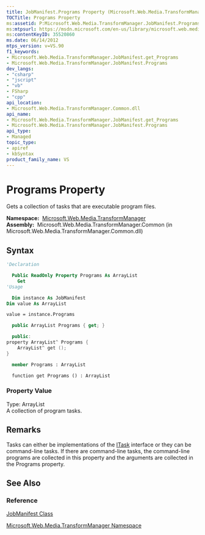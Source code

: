 ```yaml
---
title: JobManifest.Programs Property (Microsoft.Web.Media.TransformManager)
TOCTitle: Programs Property
ms:assetid: P:Microsoft.Web.Media.TransformManager.JobManifest.Programs
ms:mtpsurl: https://msdn.microsoft.com/en-us/library/microsoft.web.media.transformmanager.jobmanifest.programs(v=VS.90)
ms:contentKeyID: 35520860
ms.date: 06/14/2012
mtps_version: v=VS.90
f1_keywords:
- Microsoft.Web.Media.TransformManager.JobManifest.get_Programs
- Microsoft.Web.Media.TransformManager.JobManifest.Programs
dev_langs:
- "csharp"
- "jscript"
- "vb"
- FSharp
- "cpp"
api_location:
- Microsoft.Web.Media.TransformManager.Common.dll
api_name:
- Microsoft.Web.Media.TransformManager.JobManifest.get_Programs
- Microsoft.Web.Media.TransformManager.JobManifest.Programs
api_type:
- Managed
topic_type:
- apiref
- kbSyntax
product_family_name: VS
---
```


# Programs Property

Gets a collection of tasks that are executable program files.

**Namespace:**  [Microsoft.Web.Media.TransformManager](microsoft-web-media-transformmanager-namespace.md)  
**Assembly:**  Microsoft.Web.Media.TransformManager.Common (in Microsoft.Web.Media.TransformManager.Common.dll)

## Syntax

```vb
'Declaration

  Public ReadOnly Property Programs As ArrayList
    Get
'Usage

  Dim instance As JobManifest
Dim value As ArrayList

value = instance.Programs
```

```csharp
  public ArrayList Programs { get; }
```

```cpp
  public:
property ArrayList^ Programs {
    ArrayList^ get ();
}
```

``` fsharp
  member Programs : ArrayList
```

```jscript
  function get Programs () : ArrayList
```

### Property Value

Type: ArrayList  
A collection of program tasks.  

## Remarks

Tasks can either be implementations of the [ITask](itask-interface-microsoft-web-media-transformmanager.md) interface or they can be command-line tasks. If there are command-line tasks, the command-line programs are collected in this property and the arguments are collected in the Programs property.

## See Also

### Reference

[JobManifest Class](jobmanifest-class-microsoft-web-media-transformmanager.md)

[Microsoft.Web.Media.TransformManager Namespace](microsoft-web-media-transformmanager-namespace.md)


